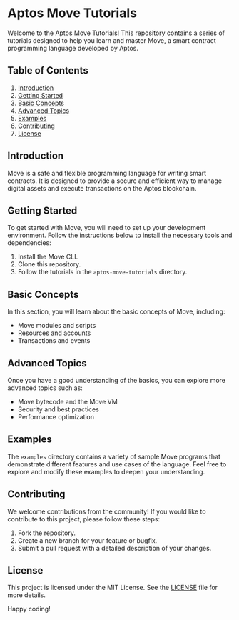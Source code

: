# Aptos Move Tutorials

Welcome to the Aptos Move Tutorials! This repository contains a series of tutorials designed to help you learn and master Move, a smart contract programming language developed by Aptos.

## Table of Contents

1. [Introduction](#introduction)
2. [Getting Started](#getting-started)
3. [Basic Concepts](#basic-concepts)
4. [Advanced Topics](#advanced-topics)
5. [Examples](#examples)
6. [Contributing](#contributing)
7. [License](#license)

## Introduction

Move is a safe and flexible programming language for writing smart contracts. It is designed to provide a secure and efficient way to manage digital assets and execute transactions on the Aptos blockchain.

## Getting Started

To get started with Move, you will need to set up your development environment. Follow the instructions below to install the necessary tools and dependencies:

1. Install the Move CLI.
2. Clone this repository.
3. Follow the tutorials in the `aptos-move-tutorials` directory.

## Basic Concepts

In this section, you will learn about the basic concepts of Move, including:

- Move modules and scripts
- Resources and accounts
- Transactions and events

## Advanced Topics

Once you have a good understanding of the basics, you can explore more advanced topics such as:

- Move bytecode and the Move VM
- Security and best practices
- Performance optimization

## Examples

The `examples` directory contains a variety of sample Move programs that demonstrate different features and use cases of the language. Feel free to explore and modify these examples to deepen your understanding.

## Contributing

We welcome contributions from the community! If you would like to contribute to this project, please follow these steps:

1. Fork the repository.
2. Create a new branch for your feature or bugfix.
3. Submit a pull request with a detailed description of your changes.

## License

This project is licensed under the MIT License. See the [LICENSE](LICENSE) file for more details.

Happy coding!
